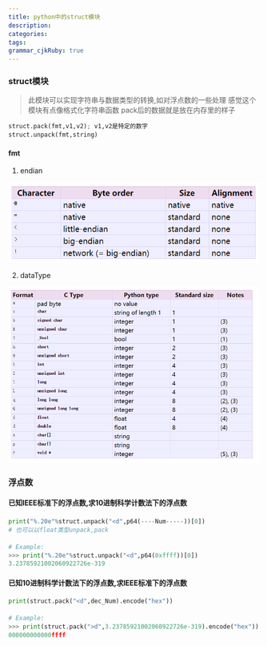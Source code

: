 ```yaml
---
title: python中的struct模块
description: 
categories:
tags: 
grammar_cjkRuby: true
---
```


### struct模块
> 此模块可以实现字符串与数据类型的转换,如对浮点数的一些处理
> 感觉这个模块有点像格式化字符串函数
> pack后的数据就是放在内存里的样子

```python
struct.pack(fmt,v1,v2); v1,v2是特定的数字
struct.unpack(fmt,string)

```

#### fmt
1. endian

![endian](https://www.github.com/Byzero512/blog_img/raw/master/1537881586739.png)

2. dataType

![dataType](https://www.github.com/Byzero512/blog_img/raw/master/1537881550678.png)



### 浮点数

#### 已知IEEE标准下的浮点数,求10进制科学计数法下的浮点数
```python
print("%.20e"%struct.unpack("<d",p64(----Num-----))[0])
# 也可以以float类型unpack,pack

# Example:
>>> print("%.20e"%struct.unpack("<d",p64(0xffff))[0])
3.23785921002060922726e-319
```

#### 已知10进制科学计数法下的浮点数,求IEEE标准下的浮点数
```python
print(struct.pack("<d",dec_Num).encode("hex"))

# Example:
>>> print(struct.pack(">d",3.23785921002060922726e-319).encode("hex"))
000000000000ffff

```